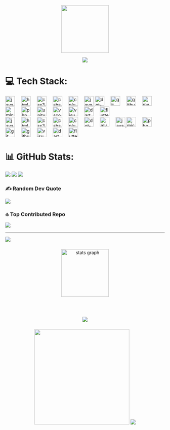 
<div align="center">
  <img  height="150"  src="https://media1.giphy.com/media/v1.Y2lkPTc5MGI3NjExYWR2aWpsdDd0NGVxbHRrdzRranY1dHFkM2tobzVxdG9uN3U0MmpwMiZlcD12MV9pbnRlcm5hbF9naWZfYnlfaWQmY3Q9cw/VESEbRRGALYWOemYmE/giphy.webp"  />
  <p align="center">
  <a href="https://github.com/DenverCoder1/readme-typing-svg"><img src="https://readme-typing-svg.herokuapp.com/?lines=Back-end%20developer;Always%20learning%20new%20things&font=Fira%20Code&center=true&width=440&height=45&color=f75c7e&vCenter=true&size=22"></a>
</p>
</div>


# 💻 Tech Stack:<div align="left">
  <img src="https://cdn.jsdelivr.net/gh/devicons/devicon/icons/javascript/javascript-original.svg" height="30" alt="javascript logo"  />
  <img width="12" />
  <img src="https://cdn.jsdelivr.net/gh/devicons/devicon/icons/html5/html5-original.svg" height="30" alt="html5 logo"  />
  <img width="12" />
  <img src="https://cdn.jsdelivr.net/gh/devicons/devicon/icons/css3/css3-original.svg" height="30" alt="css3 logo"  />
  <img width="12" />
  <img src="https://cdn.jsdelivr.net/gh/devicons/devicon/icons/csharp/csharp-original.svg" height="30" alt="csharp logo"  />
  <img width="12" />
  <img src="https://cdn.jsdelivr.net/gh/devicons/devicon/icons/cplusplus/cplusplus-original.svg" height="30" alt="cplusplus logo"  />
  <img width="12" />
  <a href="https://www.java.com" target="_blank">
    <img src="https://cdn.jsdelivr.net/gh/devicons/devicon/icons/java/java-original.svg" height="30" alt="java logo" />
  </a>
  <img src="https://cdn.jsdelivr.net/gh/devicons/devicon/icons/dot-net/dot-net-original.svg" height="30" alt="dot-net logo"  />
  <img width="12" />
  <img src="https://cdn.jsdelivr.net/gh/devicons/devicon/icons/git/git-original.svg" height="30" alt="git logo"  />
  <img width="12" />
  <img src="https://cdn.jsdelivr.net/gh/devicons/devicon/icons/github/github-original.svg" height="30" alt="github logo"  />
  <img width="12" />
  <img src="https://cdn.jsdelivr.net/gh/devicons/devicon/icons/mysql/mysql-original.svg" height="30" alt="mysql logo"  />
  <img width="12" />
  <img src="https://cdn.jsdelivr.net/gh/devicons/devicon/icons/microsoftsqlserver/microsoftsqlserver-plain.svg" height="30" alt="microsoftsqlserver logo"  />
  <img width="12" />
  <img src="https://cdn.jsdelivr.net/gh/devicons/devicon/icons/php/php-original.svg" height="30" alt="php logo"  />
  <img width="12" />
  <img src="https://cdn.jsdelivr.net/gh/devicons/devicon/icons/unity/unity-original.svg" height="30" alt="unity logo"  />
  <img width="12" />
  <img src="https://cdn.jsdelivr.net/gh/devicons/devicon/icons/vscode/vscode-original.svg" height="30" alt="vscode logo"  />
  <img width="12" />
  <img src="https://cdn.jsdelivr.net/gh/devicons/devicon/icons/visualstudio/visualstudio-plain.svg" height="30" alt="visualstudio logo"  />
  <img width="12" />
  <img src="https://cdn.jsdelivr.net/gh/devicons/devicon/icons/dart/dart-original.svg" height="30" alt="dart logo" />
  <img width="12" />
  <img src="https://cdn.jsdelivr.net/gh/devicons/devicon/icons/flutter/flutter-original.svg" height="30" alt="flutter logo" />
 
</div>

<br>

<div align="left">
  <img src="https://img.shields.io/badge/JavaScript-F7DF1E?logo=javascript&logoColor=black&style=for-the-badge" height="30" alt="javascript logo"  />
  <img width="12" />
  <img src="https://img.shields.io/badge/HTML5-E34F26?logo=html5&logoColor=white&style=for-the-badge" height="30" alt="html5 logo"  />
  <img width="12" />
  <img src="https://img.shields.io/badge/CSS3-1572B6?logo=css3&logoColor=white&style=for-the-badge" height="30" alt="css3 logo"  />
  <img width="12" />
  <img src="https://img.shields.io/badge/C Sharp-239120?logo=csharp&logoColor=white&style=for-the-badge" height="30" alt="csharp logo"  />
  <img width="12" />
  <img src="https://img.shields.io/badge/C++-00599C?logo=cplusplus&logoColor=white&style=for-the-badge" height="30" alt="cplusplus logo"  />
  <img width="12" />
  <img src="https://img.shields.io/badge/.NET-512BD4?logo=dotnet&logoColor=white&style=for-the-badge" height="30" alt="dot-net logo"  />
  <img width="12" />
  <img src="https://img.shields.io/badge/MySQL-4479A1?logo=mysql&logoColor=white&style=for-the-badge" height="30" alt="mysql logo"  />
  <img width="12" />
  <a href="https://www.java.com" target="_blank">
    <img src="https://img.shields.io/badge/Java-007396?logo=java&logoColor=white&style=for-the-badge" height="30" alt="java logo" />
  </a>
  <img src="https://img.shields.io/badge/Microsoft SQL Server-CC2927?logo=microsoftsqlserver&logoColor=white&style=for-the-badge" height="30" alt="microsoftsqlserver logo"  />
  <img width="12" />
  <img src="https://img.shields.io/badge/PHP-777BB4?logo=php&logoColor=black&style=for-the-badge" height="30" alt="php logo"  />
  <img width="12" />
  <img src="https://img.shields.io/badge/Git-F05032?logo=git&logoColor=white&style=for-the-badge" height="30" alt="git logo"  />
  <img width="12" />
  <img src="https://img.shields.io/badge/GitHub-181717?logo=github&logoColor=white&style=for-the-badge" height="30" alt="github logo"  />
  <img width="12" />
  <img src="https://img.shields.io/badge/Visual Studio-5C2D91?logo=visualstudio&logoColor=white&style=for-the-badge" height="30" alt="visualstudio logo"  />
  <img width="12" />
  <img src="https://img.shields.io/badge/Dart-0175C2?logo=dart&logoColor=white&style=for-the-badge" height="30" alt="dart logo"  />
  <img width="12" />
  <img src="https://img.shields.io/badge/Flutter-02569B?logo=flutter&logoColor=white&style=for-the-badge" height="30" alt="flutter logo"  />
</div>


# 📊 GitHub Stats:

![](https://github-readme-stats.vercel.app/api?username=AbdulrahmanHamdy&theme=merko&hide_border=false&include_all_commits=true&count_private=true)
![](https://github-readme-streak-stats.herokuapp.com/?user=AbdulrahmanHamdy&theme=merko&hide_border=false)
![](https://github-readme-stats.vercel.app/api/top-langs/?username=AbdulrahmanHamdy&theme=merko&hide_border=false&include_all_commits=true&count_private=true&layout=compact)

### ✍️ Random Dev Quote

![](https://quotes-github-readme.vercel.app/api?type=horizontal&theme=radical)
### 🔝 Top Contributed Repo
![](https://github-contributor-stats.vercel.app/api?username=AbdulrahmanHamdy&limit=5&theme=dark&combine_all_yearly_contributions=true)

---
[![](https://visitcount.itsvg.in/api?id=AbdulrahmanHamdy&icon=0&color=0)](https://visitcount.itsvg.in)

###

<div align="center">
  <img src="https://github-readme-stats.vercel.app/api?username=AbdulrahmanHamdy&hide_title=false&hide_rank=false&show_icons=true&include_all_commits=true&count_private=true&disable_animations=false&theme=dracula&locale=en&hide_border=false&order=1" height="150" alt="stats graph"  />
</div>

###


###


<br clear="both">



###

<div align="center">
  <img src="https://profile-counter.glitch.me/AbdulrahmanHamdy/count.svg?"  />
</div>

###

<div align="center">
 
 <img height="300" src="https://media3.giphy.com/media/v1.Y2lkPTc5MGI3NjExYjRpYWFnb2wyOWRwMTE4dm5meWQ4NjU4aDk1MXBsMjl6cm5iZTVhcyZlcD12MV9pbnRlcm5hbF9naWZfYnlfaWQmY3Q9Zw/UYzSmRaDu5eVpbvZqw/giphy.webp"  />
  <img src=https://media0.giphy.com/media/v1.Y2lkPTc5MGI3NjExbTVod28xZTI3NXNiNjBnbnMweHZzYm1hcHpiYXcwczF5bG01cGIwMyZlcD12MV9pbnRlcm5hbF9naWZfYnlfaWQmY3Q9Zw/l41YtCEE2cEMBK9oI/giphy.webp  />
 </div>

###

<!-- Proudly created with GPRM ( https://gprm.itsvg.in ) -->
